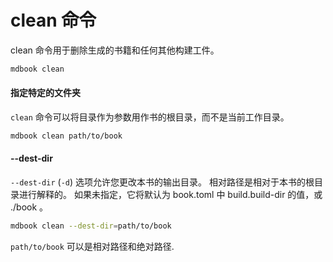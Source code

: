 #   clean 命令

clean 命令用于删除生成的书籍和任何其他构建工件。

```bash
mdbook clean
```

#### 指定特定的文件夹

`clean` 命令可以将目录作为参数用作书的根目录，而不是当前工作目录。

```bash
mdbook clean path/to/book
```
 

#### --dest-dir

`--dest-dir` (`-d`) 选项允许您更改本书的输出目录。 相对路径是相对于本书的根目录进行解释的。 如果未指定，它将默认为 book.toml 中 build.build-dir 的值，或 ./book 。

```bash
mdbook clean --dest-dir=path/to/book
```

`path/to/book` 可以是相对路径和绝对路径.
